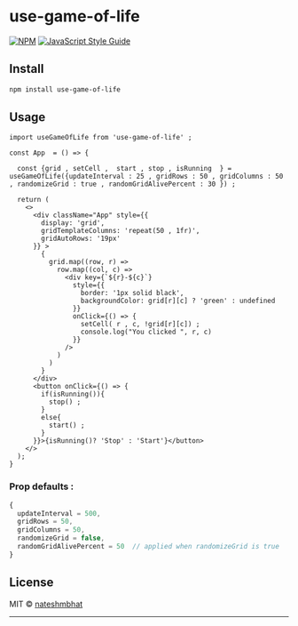 # use-game-of-life

> 

[![NPM](https://img.shields.io/npm/v/use-game-of-life.svg)](https://www.npmjs.com/package/use-game-of-life) [![JavaScript Style Guide](https://img.shields.io/badge/code_style-standard-brightgreen.svg)](https://standardjs.com)

## Install

```bash
npm install use-game-of-life
```

## Usage

```tsx
import useGameOfLife from 'use-game-of-life' ; 

const App  = () => {

  const {grid , setCell ,  start , stop , isRunning  } = useGameOfLife({updateInterval : 25 , gridRows : 50 , gridColumns : 50 , randomizeGrid : true , randomGridAlivePercent : 30 }) ;

  return (
    <>
      <div className="App" style={{
        display: 'grid',
        gridTemplateColumns: 'repeat(50 , 1fr)',
        gridAutoRows: '19px'
      }} >
        {
          grid.map((row, r) =>
            row.map((col, c) =>
              <div key={`${r}-${c}`}
                style={{
                  border: '1px solid black',
                  backgroundColor: grid[r][c] ? 'green' : undefined
                }}
                onClick={() => {
                  setCell( r , c, !grid[r][c]) ;  
                  console.log("You clicked ", r, c)
                }}
              />
            )
          )
        }
      </div>
      <button onClick={() => { 
        if(isRunning()){
          stop() ; 
        }
        else{
          start() ; 
        }
      }}>{isRunning()? 'Stop' : 'Start'}</button>
    </>
  );
}
```


### Prop defaults :
```ts
{ 
  updateInterval = 500,
  gridRows = 50, 
  gridColumns = 50, 
  randomizeGrid = false, 
  randomGridAlivePercent = 50  // applied when randomizeGrid is true
}
```

## License

MIT © [nateshmbhat](https://github.com/nateshmbhat)

---